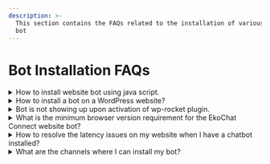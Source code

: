 ```yaml
---
description: >-
  This section contains the FAQs related to the installation of various type of
  bot
---
```


# Bot Installation FAQs

<details>

<summary>How to install website bot using java script.</summary>

Copy the Javascript code from the EkoChat Connect app & Go to y

1. our website's HTML code
2. Paste the script in the head or body tag of your HTML code

**Please Note**

1. Ensure that you paste the script before the tag is closed, i.e., paste the script before `</head>` or `</body>`.
2. Make sure EkoChat Connect should be the last script to execute, as some scripts may override the EkoChat Connect script.

</details>

<details>

<summary>How to install a bot on a WordPress website?</summary>

After you have logged into your EkoChat Connect account, Go to the Bots Tab, select the desired Bot, and navigate to the Install section.

1. Move to the WordPress section and copy the API key available there.
2. Open your website's wp-admin, adding "/wp-admin" at the end of your Domain URL. E.g., If your website URL is "www.expample.com," then you can open WP-Admin using the Link "www.example.com/wp-admin"
3. Go to Plugins > Add new > Search EkoChat Connect > Install now > Activate plugin"
4. Install the "EkoChat Connect" Plugin and then activate the same.
5. Upon activating the Plugin, you will be redirected to the plugins page with the confirmation message "Plugin Activated."
6. Once your Plugin is activated, paste the Bot Penguin API key in the Box named "EkoChat Connect Snippet" that you Copied from your EkoChat Connect account.
7. Save the Settings, and you are all set. EkoChat Connect has been integrated into your website.

</details>

<details>

<summary>Bot is not showing up upon activation of wp-rocket plugin.</summary>

If you have both wp-rocket and EkoChat Connect Plugin/Script added to your WordPress site, You may face the issue of the EkoChat Connect not showing up on the website.

In case you are facing such issues, try the below steps, and it will solve the problem.

1. Login to your wp-admin panel and open the `wp-rocket` settings.
2. Go to the `File Optimization` → `JavaScript Files` -> `Load JavaScript deferred`
3. Add the EkoChat Connect bot script here under `Exclude Java Script Files` option, and done!

For more details, Check out the following documentation by `wp-rocket`

[https://docs.wp-rocket.me/article/976-exclude-files-from-defer-js](https://docs.wp-rocket.me/article/976-exclude-files-from-defer-js)

</details>

<details>

<summary>What is the minimum browser version requirement for the EkoChat Connect website bot?</summary>

EkoChat Connect is a JS-based software. Hence your browser must support the Java Script. The minimum requirement for some renowned browsers are as follows:

* Google Chrome: Version 51 or above
* Edge: Version 14 or above
* Safari: Version 10 or above
* Firefox: Version 52 or above

</details>

<details>

<summary>How to resolve the latency issues on my website when I have a chatbot installed?</summary>

We understand the criticality of website speed and responsiveness. Adding a trigger delay only delays the chatbot from opening, but the script of the chatbot is loaded at the same time as the page, which can delay the overall page loading and create latency issues. This happens because of the vast processes that allow chatbots to run smoothly. However, this problem can be solved.

In the document ready function, create a timeout function of 3sec. In that timeout function, create a script element with the details of the script shared while installing the chatbot.

{% code overflow="wrap" lineNumbers="true" %}
```javascript
<script>
    const scriptEle = document.createElement("script");
    scriptEle.src = ('src', 'https://cdn.https://help.eko.chat/EkoChat Connect.js');
    scriptEle.setAttribute('id', 'EkoChat Connect-messenger-widget');
    scriptEle.innerHTML = '[Your Bot ID]';

    document.onreadystatechange = function () {
      if (document.readyState == "complete") {
        setTimeout(() => {
          document.body.appendChild(scriptEle);
        }, 3000);
      }
    }
  </script>
```
{% endcode %}

**Please note:** Do not forget to replace `[Your Bot ID]` with you bot ID that you can find in your script.

<img src="https://github.com/aiEkoChat Connect/GitBook-Sync/blob/aman-help-changes/.gitbook/assets/image%20(24).png" alt="" data-size="original">

And done, All sorted.

</details>

<details>

<summary>What are the channels where I can install my bot?</summary>

As of now (13/12/23), We have the following channels where you can run your bot to

1. Website
2. Whatsapp
3. Facebook
4. Telegram
5. Standalone landing page

Also, **Instagram is coming soon!**

</details>
